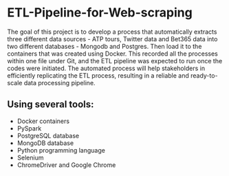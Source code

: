 # ETL-Pipeline-for-Web-scraping

The goal of this project is to develop a process that automatically extracts three different data sources - ATP tours, Twitter data and Bet365 data into two different databases - Mongodb and Postgres. Then load it to the containers that was created using Docker. This recorded all the processes within one file under Git, and the ETL pipeline was expected to run once the codes were initiated. The automated process will help stakeholders in efficiently replicating the ETL process, resulting in a reliable and ready-to-scale data processing pipeline.



## Using several tools:

- Docker containers
- PySpark
- PostgreSQL database
- MongoDB database
- Python programming language
- Selenium
- ChromeDriver and Google Chrome
